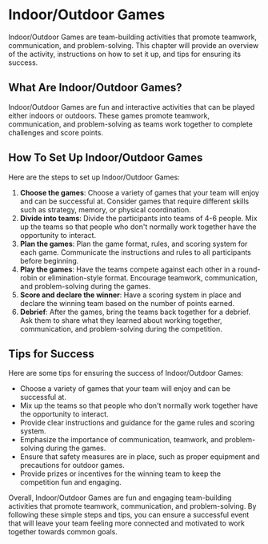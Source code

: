 Indoor/Outdoor Games
=======================================================

Indoor/Outdoor Games are team-building activities that promote teamwork, communication, and problem-solving. This chapter will provide an overview of the activity, instructions on how to set it up, and tips for ensuring its success.

What Are Indoor/Outdoor Games?
------------------------------

Indoor/Outdoor Games are fun and interactive activities that can be played either indoors or outdoors. These games promote teamwork, communication, and problem-solving as teams work together to complete challenges and score points.

How To Set Up Indoor/Outdoor Games
----------------------------------

Here are the steps to set up Indoor/Outdoor Games:

1. **Choose the games**: Choose a variety of games that your team will enjoy and can be successful at. Consider games that require different skills such as strategy, memory, or physical coordination.
2. **Divide into teams**: Divide the participants into teams of 4-6 people. Mix up the teams so that people who don't normally work together have the opportunity to interact.
3. **Plan the games**: Plan the game format, rules, and scoring system for each game. Communicate the instructions and rules to all participants before beginning.
4. **Play the games**: Have the teams compete against each other in a round-robin or elimination-style format. Encourage teamwork, communication, and problem-solving during the games.
5. **Score and declare the winner**: Have a scoring system in place and declare the winning team based on the number of points earned.
6. **Debrief**: After the games, bring the teams back together for a debrief. Ask them to share what they learned about working together, communication, and problem-solving during the competition.

Tips for Success
----------------

Here are some tips for ensuring the success of Indoor/Outdoor Games:

* Choose a variety of games that your team will enjoy and can be successful at.
* Mix up the teams so that people who don't normally work together have the opportunity to interact.
* Provide clear instructions and guidance for the game rules and scoring system.
* Emphasize the importance of communication, teamwork, and problem-solving during the games.
* Ensure that safety measures are in place, such as proper equipment and precautions for outdoor games.
* Provide prizes or incentives for the winning team to keep the competition fun and engaging.

Overall, Indoor/Outdoor Games are fun and engaging team-building activities that promote teamwork, communication, and problem-solving. By following these simple steps and tips, you can ensure a successful event that will leave your team feeling more connected and motivated to work together towards common goals.
